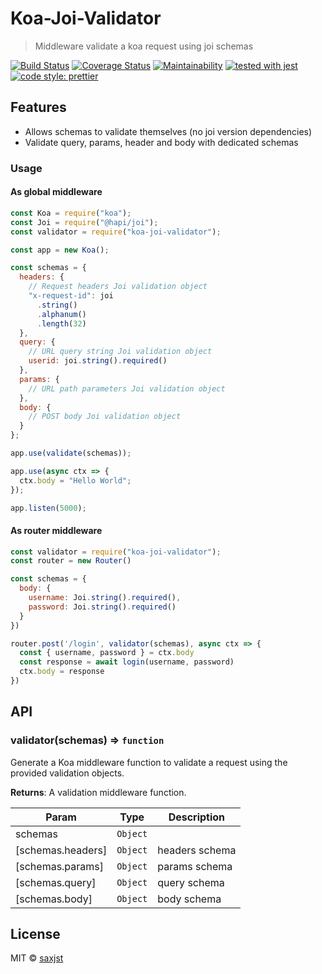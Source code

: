 # Koa-Joi-Validator

> Middleware validate a koa request using joi schemas


[![Build Status](https://travis-ci.org/saxjst/koa-joi-validator.svg?branch=master)](https://travis-ci.org/saxjst/koa-joi-validator)
[![Coverage Status](https://coveralls.io/repos/github/saxjst/koa-joi-validator/badge.svg?branch=master)](https://coveralls.io/github/saxjst/koa-joi-validator?branch=master)
[![Maintainability](https://api.codeclimate.com/v1/badges/841af7743a474bb61775/maintainability)](https://codeclimate.com/github/saxjst/koa-joi-validator/maintainability)
[![tested with jest](https://img.shields.io/badge/tested_with-jest-99424f.svg)](https://github.com/facebook/jest)
[![code style: prettier](https://img.shields.io/badge/code_style-prettier-ff69b4.svg)](https://github.com/prettier/prettier/)


## Features

- Allows schemas to validate themselves (no joi version dependencies)
- Validate query, params, header and body with dedicated schemas

### Usage

#### As global middleware

```javascript
const Koa = require("koa");
const Joi = require("@hapi/joi");
const validator = require("koa-joi-validator");

const app = new Koa();

const schemas = {
  headers: {
    // Request headers Joi validation object
    "x-request-id": joi
      .string()
      .alphanum()
      .length(32)
  },
  query: {
    // URL query string Joi validation object
    userid: joi.string().required()
  },
  params: {
    // URL path parameters Joi validation object
  },
  body: {
    // POST body Joi validation object
  }
};

app.use(validate(schemas));

app.use(async ctx => {
  ctx.body = "Hello World";
});

app.listen(5000);
```

#### As router middleware

```js
const validator = require("koa-joi-validator");
const router = new Router()

const schemas = {
  body: {
    username: Joi.string().required(),
    password: Joi.string().required()
  }
})

router.post('/login', validator(schemas), async ctx => {
  const { username, password } = ctx.body
  const response = await login(username, password)
  ctx.body = response
})
```

## API

### validator(schemas) ⇒ <code>function</code>

Generate a Koa middleware function to validate a request using
the provided validation objects.

**Returns**: A validation middleware function.

| Param             | Type                | Description    |
| ----------------- | ------------------- | -------------- |
| schemas           | `Object` |                |
| [schemas.headers] | `Object` | headers schema |
| [schemas.params]  | `Object` | params schema  |
| [schemas.query]   | `Object` | query schema   |
| [schemas.body]    | `Object` | body schema    |


## License

MIT © [saxjst](https://saxjst.com)
